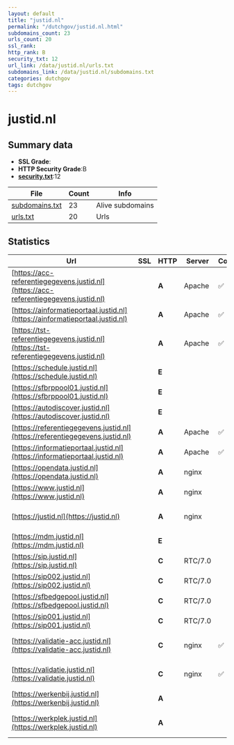 ```yaml
---
layout: default
title: "justid.nl"
permalink: "/dutchgov/justid.nl.html"
subdomains_count: 23
urls_count: 20
ssl_rank: 
http_rank: B
security_txt: 12
url_link: /data/justid.nl/urls.txt
subdomains_link: /data/justid.nl/subdomains.txt
categories: dutchgov
tags: dutchgov
---
```



# justid.nl
## Summary data


 - **SSL Grade**:
 - **HTTP Security Grade**:B
 - **[security.txt](https://www.digitaleoverheid.nl/nieuws/standaard-security-txt-nu-verplicht-voor-overheid/)**:12


| File       | Count | Info |
|------------|-------|------|
|[subdomains.txt](/DutchGovScope/data/justid.nl/subdomains.txt)|23|Alive subdomains|
|[urls.txt](/DutchGovScope/data/justid.nl/urls.txt)|20|Urls|


## Statistics


| Url | SSL | HTTP | Server | Cookie | HSTS | CORS | CTO | CSP | XFO | XXP | RP |FP| Tech |Title |
|--------|-------|-------|------|------|------|------|------|------|------|------|------|------|------|------|
|[https://acc-referentiegegevens.justid.nl](https://acc-referentiegegevens.justid.nl)| | **A**|Apache|:white_check_mark: |:white_check_mark: | | | :white_check_mark:| :white_check_mark: | | :white_check_mark: | |Apache HTTP Server HSTS|A-Select Filter...|
|[https://ainformatieportaal.justid.nl](https://ainformatieportaal.justid.nl)| | **A**|Apache|:white_check_mark: |:white_check_mark: | | | :white_check_mark:| :white_check_mark: | | :white_check_mark: | |Apache HTTP Server HSTS|A-Select Filter...|
|[https://tst-referentiegegevens.justid.nl](https://tst-referentiegegevens.justid.nl)| | **A**|Apache|:white_check_mark: |:white_check_mark: | | | :white_check_mark:| :white_check_mark: | | :white_check_mark: | |Apache HTTP Server HSTS|A-Select Filter...|
|[https://schedule.justid.nl](https://schedule.justid.nl)| | **E**|| | | | | | | | :white_check_mark: | |||
|[https://sfbrppool01.justid.nl](https://sfbrppool01.justid.nl)| | **E**|| | | | | | | | :white_check_mark: | |||
|[https://autodiscover.justid.nl](https://autodiscover.justid.nl)| | **E**|| | | | | | | | :white_check_mark: | |||
|[https://referentiegegevens.justid.nl](https://referentiegegevens.justid.nl)| | **A**|Apache|:white_check_mark: |:white_check_mark: | | | :white_check_mark:| :white_check_mark: | | :white_check_mark: | |Apache HTTP Server HSTS|A-Select Filter...|
|[https://informatieportaal.justid.nl](https://informatieportaal.justid.nl)| | **A**|Apache|:white_check_mark: |:white_check_mark: | | | :white_check_mark:| :white_check_mark: | | :white_check_mark: | |Apache HTTP Server HSTS|A-Select Filter...|
|[https://opendata.justid.nl](https://opendata.justid.nl)| | **A**|nginx| |:white_check_mark: | | | | :white_check_mark: | :white_check_mark: | :white_check_mark: | |HSTS Nginx||
|[https://www.justid.nl](https://www.justid.nl)| | **A**|nginx| |:white_check_mark: | | |:warning: | :white_check_mark: | :white_check_mark: | :white_check_mark: | |Bloomreach HSTS Nginx|Home | Justitiël...|
|[https://justid.nl](https://justid.nl)| | **A**|nginx| |:white_check_mark: | | |:warning: | :white_check_mark: | :white_check_mark: | :white_check_mark: | |HSTS Nginx|301 Moved Perman...|
|[https://mdm.justid.nl](https://mdm.justid.nl)| | **E**|| | | | | | | | :white_check_mark: | |HSTS||
|[https://sip.justid.nl](https://sip.justid.nl)| | **C**|RTC/7.0| |:white_check_mark: | | | | | | :white_check_mark: | |HSTS||
|[https://sip002.justid.nl](https://sip002.justid.nl)| | **C**|RTC/7.0| |:white_check_mark: | | | | | | :white_check_mark: | |HSTS||
|[https://sfbedgepool.justid.nl](https://sfbedgepool.justid.nl)| | **C**|RTC/7.0| |:white_check_mark: | | | | | | :white_check_mark: | |HSTS||
|[https://sip001.justid.nl](https://sip001.justid.nl)| | **C**|RTC/7.0| |:white_check_mark: | | | | | | :white_check_mark: | |HSTS||
|[https://validatie-acc.justid.nl](https://validatie-acc.justid.nl)| | **C**|nginx|:white_check_mark: |:white_check_mark: | | | | :white_check_mark: | | :white_check_mark: | |Bootstrap:5.3.3 Django HSTS Nginx Python|Valideer uw docu...|
|[https://validatie.justid.nl](https://validatie.justid.nl)| | **C**|nginx|:white_check_mark: |:white_check_mark: | | | | :white_check_mark: | | :white_check_mark: | |Bootstrap:5.0.2 Django HSTS Nginx Python|Valideer uw docu...|
|[https://werkenbij.justid.nl](https://werkenbij.justid.nl)| | **A**|| |:white_check_mark: | | | | :white_check_mark: | | :white_check_mark: | |HSTS|Object moved|
|[https://werkplek.justid.nl](https://werkplek.justid.nl)| | **A**|| |:white_check_mark: | | | | :white_check_mark: | :white_check_mark: | :white_check_mark: | :white_check_mark: |HSTS Microsoft ASP.NET||


